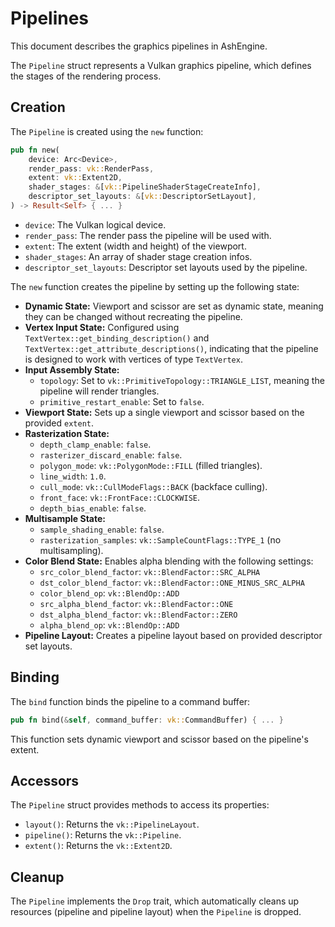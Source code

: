 # Pipelines

This document describes the graphics pipelines in AshEngine.

The `Pipeline` struct represents a Vulkan graphics pipeline, which defines the stages of the rendering process.

## Creation

The `Pipeline` is created using the `new` function:

```rust
pub fn new(
    device: Arc<Device>,
    render_pass: vk::RenderPass,
    extent: vk::Extent2D,
    shader_stages: &[vk::PipelineShaderStageCreateInfo],
    descriptor_set_layouts: &[vk::DescriptorSetLayout],
) -> Result<Self> { ... }
```

- `device`: The Vulkan logical device.
- `render_pass`: The render pass the pipeline will be used with.
- `extent`: The extent (width and height) of the viewport.
- `shader_stages`: An array of shader stage creation infos.
- `descriptor_set_layouts`: Descriptor set layouts used by the pipeline.

The `new` function creates the pipeline by setting up the following state:

- **Dynamic State:** Viewport and scissor are set as dynamic state, meaning they can be changed without recreating the pipeline.
- **Vertex Input State:** Configured using `TextVertex::get_binding_description()` and `TextVertex::get_attribute_descriptions()`, indicating that the pipeline is designed to work with vertices of type `TextVertex`.
- **Input Assembly State:**
  - `topology`: Set to `vk::PrimitiveTopology::TRIANGLE_LIST`, meaning the pipeline will render triangles.
  - `primitive_restart_enable`: Set to `false`.
- **Viewport State:** Sets up a single viewport and scissor based on the provided `extent`.
- **Rasterization State:**
  - `depth_clamp_enable`: `false`.
  - `rasterizer_discard_enable`: `false`.
  - `polygon_mode`: `vk::PolygonMode::FILL` (filled triangles).
  - `line_width`: `1.0`.
  - `cull_mode`: `vk::CullModeFlags::BACK` (backface culling).
  - `front_face`: `vk::FrontFace::CLOCKWISE`.
  - `depth_bias_enable`: `false`.
- **Multisample State:**
  - `sample_shading_enable`: `false`.
  - `rasterization_samples`: `vk::SampleCountFlags::TYPE_1` (no multisampling).
- **Color Blend State:** Enables alpha blending with the following settings:
  - `src_color_blend_factor`: `vk::BlendFactor::SRC_ALPHA`
  - `dst_color_blend_factor`: `vk::BlendFactor::ONE_MINUS_SRC_ALPHA`
  - `color_blend_op`: `vk::BlendOp::ADD`
  - `src_alpha_blend_factor`: `vk::BlendFactor::ONE`
  - `dst_alpha_blend_factor`: `vk::BlendFactor::ZERO`
  - `alpha_blend_op`: `vk::BlendOp::ADD`
- **Pipeline Layout:** Creates a pipeline layout based on provided descriptor set layouts.

## Binding

The `bind` function binds the pipeline to a command buffer:

```rust
pub fn bind(&self, command_buffer: vk::CommandBuffer) { ... }
```

This function sets dynamic viewport and scissor based on the pipeline's extent.

## Accessors

The `Pipeline` struct provides methods to access its properties:

- `layout()`: Returns the `vk::PipelineLayout`.
- `pipeline()`: Returns the `vk::Pipeline`.
- `extent()`: Returns the `vk::Extent2D`.

## Cleanup

The `Pipeline` implements the `Drop` trait, which automatically cleans up resources (pipeline and pipeline layout) when the `Pipeline` is dropped.
